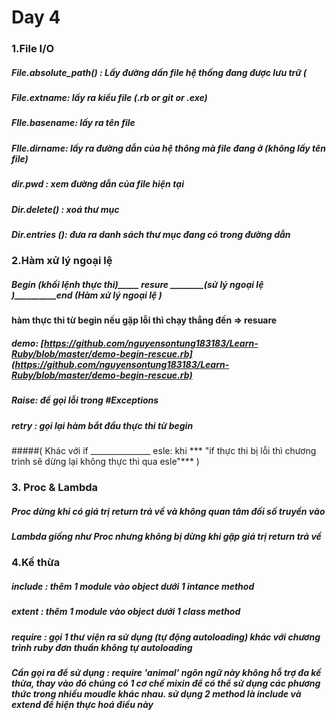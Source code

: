 # Day 4
### 1.File I/O
##### File.absolute_path() : Lấy đường dấn file hệ thống đang được lưu trữ (
##### File.extname: lấy ra kiểu file (.rb or git or .exe)
##### FIle.basename: lấy ra tên file 
##### FIle.dirname: lấy ra đường dẫn của hệ thông mà file đang ở (không lấy tên file)
##### dir.pwd : xem đường dẫn của file hiện tại
##### Dir.delete() : xoá thư mục
##### Dir.entries (): đưa ra danh sách thư mục đang có trong đường dẫn
### 2.Hàm xử lý ngoại lệ
##### Begin ___(khối lệnh thực thi)________ resure ________(sử lý ngoại lệ )__________end (Hàm xử lý ngoại lệ ) 
####	hàm thực thi từ begin nếu gặp lỗi thì chạy thẳng đến => resuare 
##### demo:  [https://github.com/nguyensontung183183/Learn-Ruby/blob/master/demo-begin-rescue.rb](https://github.com/nguyensontung183183/Learn-Ruby/blob/master/demo-begin-rescue.rb)
##### Raise: để gọi lỗi trong #Exceptions
##### retry : gọi lại hàm bắt đầu thực thi từ begin
#####( Khác với if _______________ esle: khi *** "if thực thi bị lỗi thì chương trình sẽ dừng lại không thực thi qua esle"*** )
### 3. Proc & Lambda
##### Proc dừng khi có giá trị return trả về và không quan tâm đối số truyền vào
##### Lambda giống như Proc nhưng không bị dừng khi gặp giá trị return trả về
### 4.Kế thừa 
##### include : thêm 1 module vào object dưới 1 intance method
#####  extent : thêm 1 module vào object dưới 1 class method
##### require : gọi 1 thư viện ra sử dụng (tự động autoloading) khác với chương trình ruby đơn thuần không tự autoloading
##### Cần gọi ra để sử dụng : require 'animal' ngôn ngữ này không hỗ trợ đa kế thừa, thay vào đó chúng có 1 cơ chế **mixin** để có thể sử dụng các phương thức trong nhiều **moudle** khác nhau. sử dụng 2 method là **include** và **extend** để hiện thực hoá điều này
